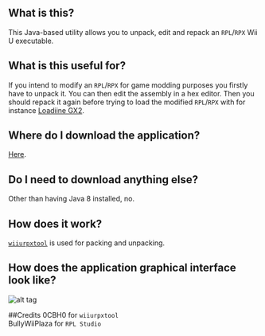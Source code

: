 ## What is this?
This Java-based utility allows you to unpack, edit and repack an `RPL`/`RPX` Wii U executable.

## What is this useful for?
If you intend to modify an `RPL`/`RPX` for game modding purposes you firstly have to unpack it. You can then edit the assembly in a hex editor. Then you should repack it again before trying to load the modified `RPL`/`RPX` with for instance [Loadiine GX2](https://github.com/dimok789/loadiine_gx2).

## Where do I download the application?
[Here](https://github.com/BullyWiiPlaza/RPL-Studio/blob/master/RPL%20Studio.jar?raw=true).

## Do I need to download anything else?
Other than having Java 8 installed, no.

## How does it work?
[`wiiurpxtool`](https://github.com/0CBH0/wiiurpxtool) is used for packing and unpacking.

## How does the application graphical interface look like?
![alt tag](http://fs5.directupload.net/images/160910/ct9ji8k6.png)

##Credits
0CBH0 for `wiiurpxtool`  
BullyWiiPlaza for `RPL Studio`